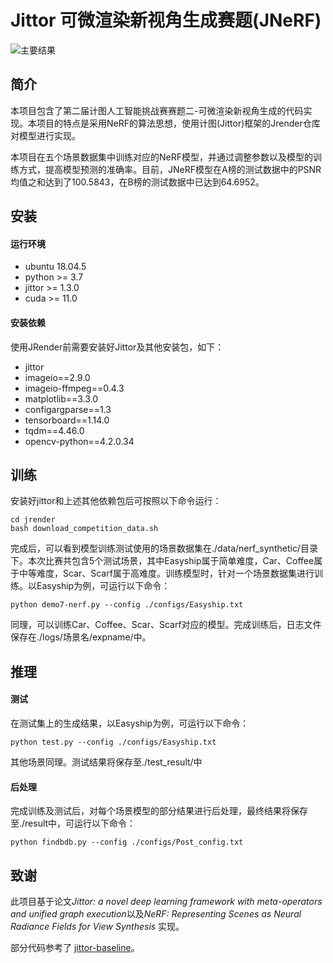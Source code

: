 # Jittor 可微渲染新视角生成赛题(JNeRF)

![主要结果](https://github.com/SunWeiLin-Lynne/jittor-MMRC-JNeRF/blob/main/img.png)



## 简介
 本项目包含了第二届计图人工智能挑战赛赛题二-可微渲染新视角生成的代码实现。本项目的特点是采用NeRF的算法思想，使用计图(Jittor)框架的Jrender仓库对模型进行实现。

 本项目在五个场景数据集中训练对应的NeRF模型，并通过调整参数以及模型的训练方式，提高模型预测的准确率。目前，JNeRF模型在A榜的测试数据中的PSNR均值之和达到了100.5843，在B榜的测试数据中已达到64.6952。

## 安装 

#### 运行环境
- ubuntu 18.04.5
- python >= 3.7
- jittor >= 1.3.0
- cuda >= 11.0

#### 安装依赖
使用JRender前需要安装好Jittor及其他安装包，如下：
- jittor
- imageio==2.9.0
- imageio-ffmpeg==0.4.3
- matplotlib==3.3.0
- configargparse==1.3
- tensorboard==1.14.0
- tqdm==4.46.0
- opencv-python==4.2.0.34

## 训练
安装好jittor和上述其他依赖包后可按照以下命令运行：
```
cd jrender
bash download_competition_data.sh
```
完成后，可以看到模型训练测试使用的场景数据集在./data/nerf_synthetic/目录下。本次比赛共包含5个测试场景，其中Easyship属于简单难度，Car、Coffee属于中等难度，Scar、Scarf属于高难度。训练模型时，针对一个场景数据集进行训练。以Easyship为例，可运行以下命令：
```
python demo7-nerf.py --config ./configs/Easyship.txt
```
同理，可以训练Car、Coffee、Scar、Scarf对应的模型。完成训练后，日志文件保存在./logs/场景名/expname/中。

## 推理
#### 测试
在测试集上的生成结果，以Easyship为例，可运行以下命令：
```
python test.py --config ./configs/Easyship.txt
```
其他场景同理。测试结果将保存至./test_result/中
#### 后处理
完成训练及测试后，对每个场景模型的部分结果进行后处理，最终结果将保存至./result中，可运行以下命令：
```
python findbdb.py --config ./configs/Post_config.txt
```

## 致谢

此项目基于论文*Jittor: a novel deep learning framework with meta-operators and unified graph execution*以及*NeRF: Representing Scenes as Neural Radiance Fields for View Synthesis* 实现。

部分代码参考了 [jittor-baseline](https://github.com/Jittor/jrender)。
